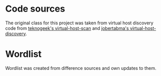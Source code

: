 # Code sources
The original class for this project was taken from  virtual host discovery code from [teknogeek's virtual-host-scan](https://github.com/teknogeek/virtual-host-discovery-py) and  [jobertabma's virtual-host-discovery](https://github.com/jobertabma/virtual-host-discovery).

# Wordlist
Wordlist was created from difference sources and own updates to them.

